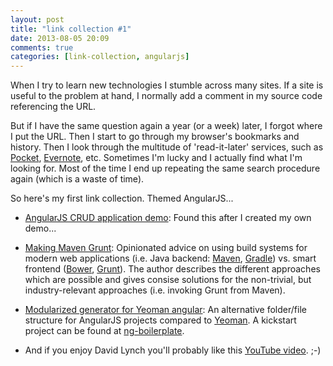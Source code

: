 ```yaml
---
layout: post
title: "link collection #1"
date: 2013-08-05 20:09
comments: true
categories: [link-collection, angularjs]
---
```

When I try to learn new technologies I stumble across many sites. 
If a site is useful to the problem at hand, I normally add a comment in my source code referencing the URL.

But if I have the same question again a year (or a week) later, I forgot where I put the URL.
Then I start to go through my browser's bookmarks and history. Then I look through the multitude of 'read-it-later' services, such as [Pocket](http://getpocket.com/), [Evernote](http://evernote.com/), etc. Sometimes I'm lucky and I actually find what I'm looking for. Most of the time I end up repeating the same search procedure again (which is a waste of time).

So here's my first link collection. Themed AngularJS...

- [AngularJS CRUD application demo](https://github.com/angular-app/angular-app): Found this after I created my own demo...

- [Making Maven Grunt](http://addyosmani.com/blog/making-maven-grunt/):
Opinionated advice on using build systems for modern web applications (i.e. Java backend: [Maven](http://maven.apache.org/), [Gradle](http://www.gradle.org/)) vs. smart frontend ([Bower](http://bower.io/), [Grunt](http://gruntjs.com/)). The author describes the different approaches which are possible and gives consise solutions for the non-trivial, but industry-relevant approaches (i.e. invoking Grunt from Maven).

- [Modularized generator for Yeoman angular](https://github.com/yeoman/generator-angular/issues/109): 
An alternative folder/file structure for AngularJS projects compared to [Yeoman](http://yeoman.io/). A kickstart project can be found at [ng-boilerplate](https://github.com/joshdmiller/ng-boilerplate).

- And if you enjoy David Lynch you'll probably like this [YouTube video](http://www.youtube.com/watch?v=mj-tDjDHxEw). ;-)
